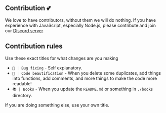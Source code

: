 ## Contribution 💕
We love to have contributors, without them we will do nothing.
If you have experience with JavaScript, especially Node.js, please contribute and join our [Discord server](https://destroyporn.eu/discord)

## Contribution rules
Use these exact titles for what changes are you making
- `🧶 | Bug fixing` - Self explanatory.
- `🐀 | Code beautification` - When you delete some duplicates, add things into functions, add comments, and more things to make the code more readable!
- `📚 | Books` - When you update the `README.md` or something in `./books` directory.

If you are doing something else, use your own title.